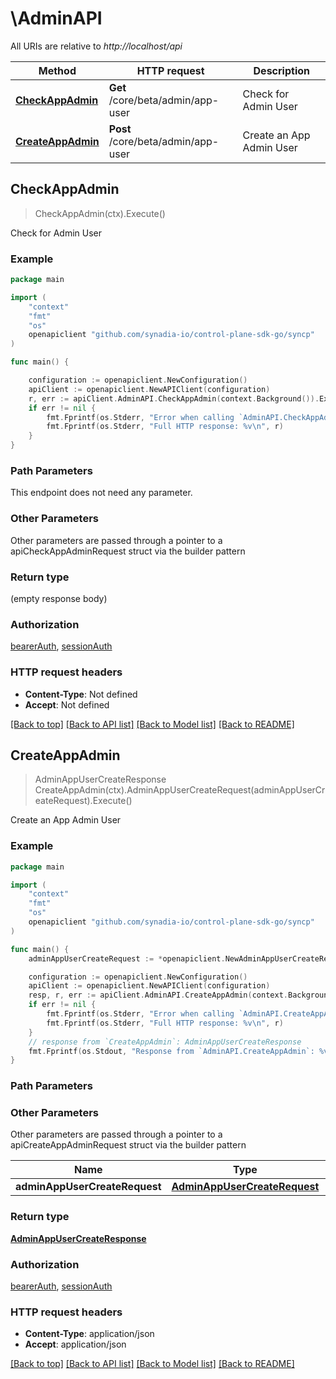 # \AdminAPI

All URIs are relative to *http://localhost/api*

Method | HTTP request | Description
------------- | ------------- | -------------
[**CheckAppAdmin**](AdminAPI.md#CheckAppAdmin) | **Get** /core/beta/admin/app-user | Check for Admin User
[**CreateAppAdmin**](AdminAPI.md#CreateAppAdmin) | **Post** /core/beta/admin/app-user | Create an App Admin User



## CheckAppAdmin

> CheckAppAdmin(ctx).Execute()

Check for Admin User



### Example

```go
package main

import (
    "context"
    "fmt"
    "os"
    openapiclient "github.com/synadia-io/control-plane-sdk-go/syncp"
)

func main() {

    configuration := openapiclient.NewConfiguration()
    apiClient := openapiclient.NewAPIClient(configuration)
    r, err := apiClient.AdminAPI.CheckAppAdmin(context.Background()).Execute()
    if err != nil {
        fmt.Fprintf(os.Stderr, "Error when calling `AdminAPI.CheckAppAdmin``: %v\n", err)
        fmt.Fprintf(os.Stderr, "Full HTTP response: %v\n", r)
    }
}
```

### Path Parameters

This endpoint does not need any parameter.

### Other Parameters

Other parameters are passed through a pointer to a apiCheckAppAdminRequest struct via the builder pattern


### Return type

 (empty response body)

### Authorization

[bearerAuth](../README.md#bearerAuth), [sessionAuth](../README.md#sessionAuth)

### HTTP request headers

- **Content-Type**: Not defined
- **Accept**: Not defined

[[Back to top]](#) [[Back to API list]](../README.md#documentation-for-api-endpoints)
[[Back to Model list]](../README.md#documentation-for-models)
[[Back to README]](../README.md)


## CreateAppAdmin

> AdminAppUserCreateResponse CreateAppAdmin(ctx).AdminAppUserCreateRequest(adminAppUserCreateRequest).Execute()

Create an App Admin User



### Example

```go
package main

import (
    "context"
    "fmt"
    "os"
    openapiclient "github.com/synadia-io/control-plane-sdk-go/syncp"
)

func main() {
    adminAppUserCreateRequest := *openapiclient.NewAdminAppUserCreateRequest("Password_example", "Username_example") // AdminAppUserCreateRequest |  (optional)

    configuration := openapiclient.NewConfiguration()
    apiClient := openapiclient.NewAPIClient(configuration)
    resp, r, err := apiClient.AdminAPI.CreateAppAdmin(context.Background()).AdminAppUserCreateRequest(adminAppUserCreateRequest).Execute()
    if err != nil {
        fmt.Fprintf(os.Stderr, "Error when calling `AdminAPI.CreateAppAdmin``: %v\n", err)
        fmt.Fprintf(os.Stderr, "Full HTTP response: %v\n", r)
    }
    // response from `CreateAppAdmin`: AdminAppUserCreateResponse
    fmt.Fprintf(os.Stdout, "Response from `AdminAPI.CreateAppAdmin`: %v\n", resp)
}
```

### Path Parameters



### Other Parameters

Other parameters are passed through a pointer to a apiCreateAppAdminRequest struct via the builder pattern


Name | Type | Description  | Notes
------------- | ------------- | ------------- | -------------
 **adminAppUserCreateRequest** | [**AdminAppUserCreateRequest**](AdminAppUserCreateRequest.md) |  | 

### Return type

[**AdminAppUserCreateResponse**](AdminAppUserCreateResponse.md)

### Authorization

[bearerAuth](../README.md#bearerAuth), [sessionAuth](../README.md#sessionAuth)

### HTTP request headers

- **Content-Type**: application/json
- **Accept**: application/json

[[Back to top]](#) [[Back to API list]](../README.md#documentation-for-api-endpoints)
[[Back to Model list]](../README.md#documentation-for-models)
[[Back to README]](../README.md)

